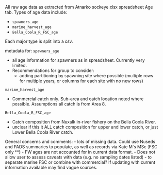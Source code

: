 All raw age data as extracted from Atnarko sockeye xlsx spreadsheet Age tab. Types of age data include:
- `spawners_age` 
- `marine_harvest_age`
- `Bella_Coola_R_FSC_age`

Each major type is split into a csv. 


metadata for: 
`spawners_age` 
- all age information for spawners as in spreadsheet. Currently very limited. 
- Recommendations for group to consider:
	- adding partitioning by spawning site where possible (multiple rows for multiple years, or columns for each site with no new rows)


`marine_harvest_age`
- Commercial catch only. Sub-area and catch location noted where possible. Assumptions all catch is from Area 8.


`Bella_Coola_R_FSC_age`
- Catch composition from Nuxalk in-river fishery on the Bella Coola River. 
- unclear if this it ALL catch composition for upper and lower catch, or just Lower Bella Coola River catch. 

General concerns and comments:
	- lots of missing data. Could use Nuseds and PADS summaries to populate, as well as records via Kate M's MSc (FSC only **) 
	- FW ages are not accounted for in current data format. 
	- Does not allow user to assess caveats with data (e.g. no sampling dates listed)
	- to separate marine FSC or combine with commercial? If updating with current information available may find vague sources.
